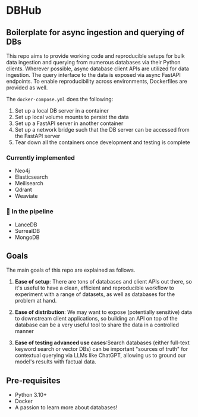 # DBHub

## Boilerplate for async ingestion and querying of DBs

This repo aims to provide working code and reproducible setups for bulk data ingestion and querying from numerous databases via their Python clients. Wherever possible, async database client APIs are utilized for data ingestion. The query interface to the data is exposed via async FastAPI endpoints. To enable reproducibility across environments, Dockerfiles are provided as well.

The `docker-compose.yml` does the following:
1. Set up a local DB server in a container
2. Set up local volume mounts to persist the data
3. Set up a FastAPI server in another container
4. Set up a network bridge such that the DB server can be accessed from the FastAPI server
5. Tear down all the containers once development and testing is complete

### Currently implemented
* Neo4j
* Elasticsearch
* Meilisearch
* Qdrant
* Weaviate

### 🚧 In the pipeline
* LanceDB
* SurrealDB
* MongoDB


## Goals

The main goals of this repo are explained as follows.

1. **Ease of setup**: There are tons of databases and client APIs out there, so it's useful to have a clean, efficient and reproducible workflow to experiment with a range of datasets, as well as databases for the problem at hand.

2. **Ease of distribution**: We may want to expose (potentially sensitive) data to downstream client applications, so building an API on top of the database can be a very useful tool to share the data in a controlled manner

3. **Ease of testing advanced use cases**:Search databases (either full-text keyword search or vector DBs) can be important "sources of truth" for contextual querying via LLMs like ChatGPT, allowing us to ground our model's results with factual data.


## Pre-requisites

* Python 3.10+
* Docker
* A passion to learn more about databases!
